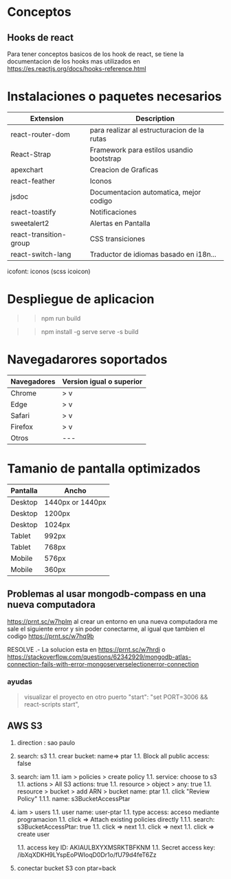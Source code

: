 
# Conceptos

## Hooks de react

Para tener conceptos basicos de los hook de react, se tiene la documentacion de los hooks mas utilizados en 
 https://es.reactjs.org/docs/hooks-reference.html

# Instalaciones o paquetes necesarios

| Extension | Description    |
| -------- | -------- |
| react-router-dom  | para realizar al estructuracion de la rutas  |
| React-Strap  | Framework para estilos usandio bootstrap  |
| apexchart  | Creacion de Graficas   |
| react-feather  | Iconos   |
| jsdoc  | Documentacion automatica, mejor codigo   |
| react-toastify  | Notificaciones   |
| sweetalert2  | Alertas en Pantalla   |
| react-transition-group  | CSS transiciones   |
| react-switch-lang  | Traductor de idiomas basado en i18n... |

icofont: iconos (scss icoicon)
# Despliegue de aplicacion

 >> npm run build
 
 >> npm install -g serve
 >> serve -s build

# Navegadarores soportados

| Navegadores | Version igual o superior |
| ------------- | ------------- |
| Chrome  | > v  |
| Edge  | > v  |
| Safari  | > v  |
| Firefox  | > v  |
| Otros  | ---  |

# Tamanio de pantalla optimizados

| Pantalla | Ancho    |
| -------- | -------- |
| Desktop  | 1440px or 1440px  |
| Desktop  | 1200px   |
| Desktop  | 1024px   |
| Tablet  | 992px   |
| Tablet  | 768px   |
| Mobile  | 576px   |
| Mobile  | 360px   |


## Problemas al usar mongodb-compass en una nueva computadora

https://prnt.sc/w7hplm al crear un entorno en una nueva computadora me sale el siguiente error y sin poder conectarme, al igual que tambien el codigo https://prnt.sc/w7hq9b

RESOLVE .- La solucion esta en https://prnt.sc/w7hrdi o https://stackoverflow.com/questions/62342929/mongodb-atlas-connection-fails-with-error-mongoserverselectionerror-connection

### ayudas
> visualizar el proyecto en otro puerto
"start": "set PORT=3006 && react-scripts start",

## AWS S3
1. direction : sao paulo
1. search: s3
    1.1. crear bucket: name=> ptar
    1.1. Block all public access: false
1. search: iam
    1.1. iam > policies > create policy
    1.1. service: choose to s3
    1.1. actions > All S3 actions: true
    1.1. resource > object > any: true
    1.1. resource > bucket > add ARN > bucket name: ptar
    1.1. click "Review Policy"
        1.1.1. name: s3BucketAccessPtar
1. iam > users
    1.1. user name: user-ptar
    1.1. type access: acceso mediante programacion
    1.1. click => Attach existing policies directly
        1.1.1. search: s3BucketAccessPtar: true
    1.1. click => next
    1.1. click => next
    1.1. click => create user

    1.1. access key ID: AKIAULBXYXMSRKTBFKNM
    1.1. Secret access key: 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

1. conectar bucket S3 con ptar=back

